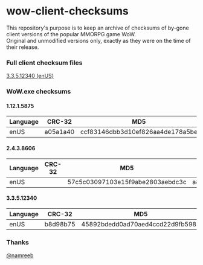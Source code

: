 # wow-client-checksums

This repository's purpose is to keep an archive of checksums of by-gone client versions of the popular MMORPG game WoW.  
Original and unmodified versions only, exactly as they were on the time of their release.  

### Full client checksum files

[3.3.5.12340 (enUS)](3.3.5.12340-enUS.sfv)

### WoW.exe checksums

#### 1.12.1.5875

| Language      | CRC-32        | MD5                               | SHA-1                                     |                                                     SHA-256       |
| ------------- | ------------- | --------------------------------- | ----------------------------------------- | ----------------------------------------------------------------- |
| enUS          | a05a1a40      | ccf83146dbb3d10ef826aa4de178a5be  | 893def24f703fd18c1514d31b92f00e616d8375f  | b4756d38ef207c02ed651f4952bd89a70b4857b73a33413339e1b285b28d2dc7  |

#### 2.4.3.8606

| Language      | CRC-32        | MD5                               | SHA-1                                     |                                                     SHA-256       |
| ------------- | ------------- | --------------------------------- | ----------------------------------------- | ----------------------------------------------------------------- |
| enUS          |               | 57c5c03097103e15f9abe2803aebdc3c  | a802af90d44c08875fa6949239044afa1a488f92  | 8f8d7f4cf3909e61fd34b09df9c9b56c21aec76a9ad1883353f1fa5d9b8411e2  |

#### 3.3.5.12340

| Language      | CRC-32        | MD5                               | SHA-1                                     |                                                     SHA-256       |
| ------------- | ------------- | --------------------------------- | ----------------------------------------- | ----------------------------------------------------------------- |
| enUS          | b8d98b75      | 45892bdedd0ad70aed4ccd22d9fb5984  | 178f78380affd260cb775d44397ba6b33ac05fdb  | aa63a5750d60ef16746c686b3d5e26876d98953eab08b1c026cd0faf78e88cb8  |
    
### Thanks
[@namreeb](https://github.com/namreeb)

